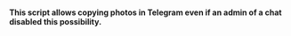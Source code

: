 #### This script allows copying photos in Telegram even if an admin of a chat disabled this possibility.
